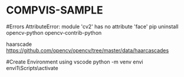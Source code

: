 # COMPVIS-SAMPLE


#Errors
AttributeError: module 'cv2' has no attribute 'face'
pip uninstall opencv-python opencv-contrib-python

haarscade
https://github.com/opencv/opencv/tree/master/data/haarcascades

#Create Environment using vscode
python -m venv envi
envi1\Scripts\activate
